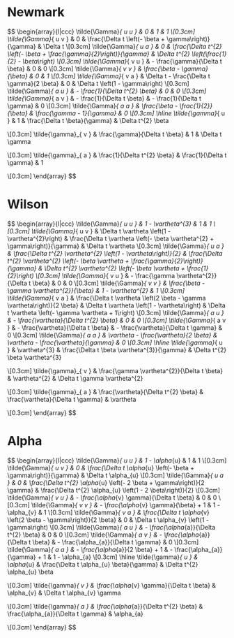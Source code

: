 # Newmark

$$
\begin{array}{l|ccc}
\tilde{\Gamma}_{ u u } & 0
     & 1
     & 1
\\[0.3cm]
\tilde{\Gamma}_{ u v } & 0
     & \frac{\Delta t \left(- \beta + \gamma\right)}{\gamma}
     & \Delta t
\\[0.3cm]
\tilde{\Gamma}_{ u a } & 0
     & \frac{\Delta t^{2} \left(- \beta + \frac{\gamma}{2}\right)}{\gamma}
     & \Delta t^{2} \left(\frac{1}{2} - \beta\right)
\\[0.3cm]
\tilde{\Gamma}_{ v u } & - \frac{\gamma}{\Delta t \beta}
     & 0
     & 0
\\[0.3cm]
\tilde{\Gamma}_{ v v } & \frac{\beta - \gamma}{\beta}
     & 0
     & 1
\\[0.3cm]
\tilde{\Gamma}_{ v a } & \Delta t - \frac{\Delta t \gamma}{2 \beta}
     & 0
     & \Delta t \left(1 - \gamma\right)
\\[0.3cm]
\tilde{\Gamma}_{ a u } & - \frac{1}{\Delta t^{2} \beta}
     & 0
     & 0
\\[0.3cm]
\tilde{\Gamma}_{ a v } & - \frac{1}{\Delta t \beta}
     & - \frac{1}{\Delta t \gamma}
     & 0
\\[0.3cm]
\tilde{\Gamma}_{ a a } & \frac{\beta - \frac{1}{2}}{\beta}
     & \frac{\gamma - 1}{\gamma}
     & 0
\\[0.3cm]
\hline 
\tilde{\gamma}_{ u } & 1
     & \frac{\Delta t \beta}{\gamma}
     & \Delta t^{2} \beta

\\[0.3cm]
\tilde{\gamma}_{ v } & \frac{\gamma}{\Delta t \beta}
     & 1
     & \Delta t \gamma

\\[0.3cm]
\tilde{\gamma}_{ a } & \frac{1}{\Delta t^{2} \beta}
     & \frac{1}{\Delta t \gamma}
     & 1

\\[0.3cm]
\end{array}
$$

# Wilson

$$
\begin{array}{l|ccc}
\tilde{\Gamma}_{ u u } & 1 - \vartheta^{3}
     & 1
     & 1
\\[0.3cm]
\tilde{\Gamma}_{ u v } & \Delta t \vartheta \left(1 - \vartheta^{2}\right)
     & \frac{\Delta t \vartheta \left(- \beta \vartheta^{2} + \gamma\right)}{\gamma}
     & \Delta t \vartheta
\\[0.3cm]
\tilde{\Gamma}_{ u a } & \frac{\Delta t^{2} \vartheta^{2} \left(1 - \vartheta\right)}{2}
     & \frac{\Delta t^{2} \vartheta^{2} \left(- \beta \vartheta + \frac{\gamma}{2}\right)}{\gamma}
     & \Delta t^{2} \vartheta^{2} \left(- \beta \vartheta + \frac{1}{2}\right)
\\[0.3cm]
\tilde{\Gamma}_{ v u } & - \frac{\gamma \vartheta^{2}}{\Delta t \beta}
     & 0
     & 0
\\[0.3cm]
\tilde{\Gamma}_{ v v } & \frac{\beta - \gamma \vartheta^{2}}{\beta}
     & 1 - \vartheta^{2}
     & 1
\\[0.3cm]
\tilde{\Gamma}_{ v a } & \frac{\Delta t \vartheta \left(2 \beta - \gamma \vartheta\right)}{2 \beta}
     & \Delta t \vartheta \left(1 - \vartheta\right)
     & \Delta t \vartheta \left(- \gamma \vartheta + 1\right)
\\[0.3cm]
\tilde{\Gamma}_{ a u } & - \frac{\vartheta}{\Delta t^{2} \beta}
     & 0
     & 0
\\[0.3cm]
\tilde{\Gamma}_{ a v } & - \frac{\vartheta}{\Delta t \beta}
     & - \frac{\vartheta}{\Delta t \gamma}
     & 0
\\[0.3cm]
\tilde{\Gamma}_{ a a } & \vartheta - \frac{\vartheta}{2 \beta}
     & \vartheta - \frac{\vartheta}{\gamma}
     & 0
\\[0.3cm]
\hline 
\tilde{\gamma}_{ u } & \vartheta^{3}
     & \frac{\Delta t \beta \vartheta^{3}}{\gamma}
     & \Delta t^{2} \beta \vartheta^{3}

\\[0.3cm]
\tilde{\gamma}_{ v } & \frac{\gamma \vartheta^{2}}{\Delta t \beta}
     & \vartheta^{2}
     & \Delta t \gamma \vartheta^{2}

\\[0.3cm]
\tilde{\gamma}_{ a } & \frac{\vartheta}{\Delta t^{2} \beta}
     & \frac{\vartheta}{\Delta t \gamma}
     & \vartheta

\\[0.3cm]
\end{array}
$$

# Alpha

$$
\begin{array}{l|ccc}
\tilde{\Gamma}_{ u u } & 1 - \alpha_{u}
     & 1
     & 1
\\[0.3cm]
\tilde{\Gamma}_{ u v } & 0
     & \frac{\Delta t \alpha_{u} \left(- \beta + \gamma\right)}{\gamma}
     & \Delta t \alpha_{u}
\\[0.3cm]
\tilde{\Gamma}_{ u a } & 0
     & \frac{\Delta t^{2} \alpha_{u} \left(- 2 \beta + \gamma\right)}{2 \gamma}
     & \frac{\Delta t^{2} \alpha_{u} \left(1 - 2 \beta\right)}{2}
\\[0.3cm]
\tilde{\Gamma}_{ v u } & - \frac{\alpha_{v} \gamma}{\Delta t \beta}
     & 0
     & 0
\\[0.3cm]
\tilde{\Gamma}_{ v v } & - \frac{\alpha_{v} \gamma}{\beta} + 1
     & 1 - \alpha_{v}
     & 1
\\[0.3cm]
\tilde{\Gamma}_{ v a } & \frac{\Delta t \alpha_{v} \left(2 \beta - \gamma\right)}{2 \beta}
     & 0
     & \Delta t \alpha_{v} \left(1 - \gamma\right)
\\[0.3cm]
\tilde{\Gamma}_{ a u } & - \frac{\alpha_{a}}{\Delta t^{2} \beta}
     & 0
     & 0
\\[0.3cm]
\tilde{\Gamma}_{ a v } & - \frac{\alpha_{a}}{\Delta t \beta}
     & - \frac{\alpha_{a}}{\Delta t \gamma}
     & 0
\\[0.3cm]
\tilde{\Gamma}_{ a a } & - \frac{\alpha_{a}}{2 \beta} + 1
     & - \frac{\alpha_{a}}{\gamma} + 1
     & 1 - \alpha_{a}
\\[0.3cm]
\hline 
\tilde{\gamma}_{ u } & \alpha_{u}
     & \frac{\Delta t \alpha_{u} \beta}{\gamma}
     & \Delta t^{2} \alpha_{u} \beta

\\[0.3cm]
\tilde{\gamma}_{ v } & \frac{\alpha_{v} \gamma}{\Delta t \beta}
     & \alpha_{v}
     & \Delta t \alpha_{v} \gamma

\\[0.3cm]
\tilde{\gamma}_{ a } & \frac{\alpha_{a}}{\Delta t^{2} \beta}
     & \frac{\alpha_{a}}{\Delta t \gamma}
     & \alpha_{a}

\\[0.3cm]
\end{array}
$$

